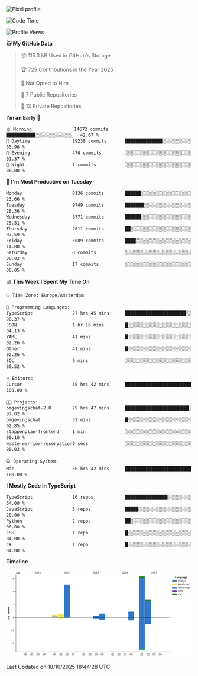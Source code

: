 ![Pixel profile](https://pixel-profile.vercel.app/api/github-stats?username=Atchferox&screen_effect=true&theme=rainbow
)


<!--START_SECTION:waka-->
![Code Time](http://img.shields.io/badge/Code%20Time-848%20hrs%2028%20mins-blue)

![Profile Views](http://img.shields.io/badge/Profile%20Views-0-blue)

**🐱 My GitHub Data** 

> 📦 115.3 kB Used in GitHub's Storage 
 > 
> 🏆 729 Contributions in the Year 2025
 > 
> 🚫 Not Opted to Hire
 > 
> 📜 7 Public Repositories 
 > 
> 🔑 13 Private Repositories 
 > 
**I'm an Early 🐤** 

```text
🌞 Morning                14672 commits       ███████████░░░░░░░░░░░░░░   42.67 % 
🌆 Daytime                19238 commits       ██████████████░░░░░░░░░░░   55.96 % 
🌃 Evening                470 commits         ░░░░░░░░░░░░░░░░░░░░░░░░░   01.37 % 
🌙 Night                  1 commits           ░░░░░░░░░░░░░░░░░░░░░░░░░   00.00 % 
```
📅 **I'm Most Productive on Tuesday** 

```text
Monday                   8136 commits        ██████░░░░░░░░░░░░░░░░░░░   23.66 % 
Tuesday                  9749 commits        ███████░░░░░░░░░░░░░░░░░░   28.36 % 
Wednesday                8771 commits        ██████░░░░░░░░░░░░░░░░░░░   25.51 % 
Thursday                 2611 commits        ██░░░░░░░░░░░░░░░░░░░░░░░   07.59 % 
Friday                   5089 commits        ████░░░░░░░░░░░░░░░░░░░░░   14.80 % 
Saturday                 8 commits           ░░░░░░░░░░░░░░░░░░░░░░░░░   00.02 % 
Sunday                   17 commits          ░░░░░░░░░░░░░░░░░░░░░░░░░   00.05 % 
```


📊 **This Week I Spent My Time On** 

```text
🕑︎ Time Zone: Europe/Amsterdam

💬 Programming Languages: 
TypeScript               27 hrs 45 mins      ███████████████████████░░   90.37 % 
JSON                     1 hr 16 mins        █░░░░░░░░░░░░░░░░░░░░░░░░   04.13 % 
YAML                     41 mins             █░░░░░░░░░░░░░░░░░░░░░░░░   02.26 % 
Other                    41 mins             █░░░░░░░░░░░░░░░░░░░░░░░░   02.26 % 
SQL                      9 mins              ░░░░░░░░░░░░░░░░░░░░░░░░░   00.52 % 

🔥 Editors: 
Cursor                   30 hrs 42 mins      █████████████████████████   100.00 % 

🐱‍💻 Projects: 
omgevingschat-2.0        29 hrs 47 mins      ████████████████████████░   97.02 % 
omgevingschat            52 mins             █░░░░░░░░░░░░░░░░░░░░░░░░   02.85 % 
stappenplan-frontend     1 min               ░░░░░░░░░░░░░░░░░░░░░░░░░   00.10 % 
waste-warrior-reservation0 secs              ░░░░░░░░░░░░░░░░░░░░░░░░░   00.03 % 

💻 Operating System: 
Mac                      30 hrs 42 mins      █████████████████████████   100.00 % 
```

**I Mostly Code in TypeScript** 

```text
TypeScript               16 repos            ████████████████░░░░░░░░░   64.00 % 
JavaScript               5 repos             █████░░░░░░░░░░░░░░░░░░░░   20.00 % 
Python                   2 repos             ██░░░░░░░░░░░░░░░░░░░░░░░   08.00 % 
CSS                      1 repo              █░░░░░░░░░░░░░░░░░░░░░░░░   04.00 % 
C#                       1 repo              █░░░░░░░░░░░░░░░░░░░░░░░░   04.00 % 
```



**Timeline**

![Lines of Code chart](https://raw.githubusercontent.com/Atchferox/Atchferox/main/assets/bar_graph.png)


 Last Updated on 18/10/2025 18:44:28 UTC
<!--END_SECTION:waka-->
